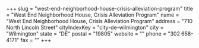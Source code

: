 +++
slug = "west-end-neighborhood-house-crisis-alleviation-program"
title = "West End Neighborhood House, Crisis Alleviation Program"
name = "West End Neighborhood House, Crisis Alleviation Program"
address = "710 North Lincoln Street"
cityIndexKey = "city-de-wilmington"
city = "Wilmington"
state = "DE"
postal = "19805"
website = ""
phone = "302 658-4171"
fax = ""
+++
